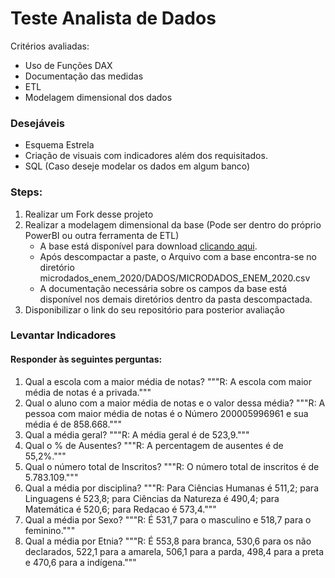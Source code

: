# Teste Analista de Dados
Critérios avaliadas:
- Uso de Funções DAX
- Documentação das medidas
- ETL
- Modelagem dimensional dos dados

### Desejáveis
- Esquema Estrela
- Criação de visuais com indicadores além dos requisitados.
- SQL (Caso deseje modelar os dados em algum banco)


### Steps:

1. Realizar um Fork desse projeto
2. Realizar a modelagem dimensional da base (Pode ser dentro do próprio PowerBI ou outra ferramenta de ETL)
    - A base está disponível para download [clicando aqui](https://download.inep.gov.br/microdados/microdados_enem_2020.zip).
    - Após descompactar a paste, o Arquivo com a base encontra-se no diretório microdados_enem_2020/DADOS/MICRODADOS_ENEM_2020.csv
    - A documentação necessária sobre os campos da base está disponível nos demais diretórios dentro da pasta descompactada.
4. Disponibilizar o link do seu repositório para posterior avaliação


### Levantar Indicadores
#### Responder às seguintes perguntas:
1. Qual a escola com a maior média de notas?
            """R: A escola com maior média de notas é a privada."""
2. Qual o aluno com a maior média de notas e o valor dessa média?
            """R: A pessoa com maior média de notas é o Número 200005996961 e sua média é de 858.668."""
3. Qual a média geral?
            """R: A média geral é de 523,9."""
4. Qual o % de Ausentes?
            """R: A percentagem de ausentes é de 55,2%."""
5. Qual o número total de Inscritos?
            """R: O número total de inscritos é de 5.783.109."""
6. Qual a média por disciplina?
            """R: Para Ciências Humanas é 511,2; para Linguagens é 523,8; para Ciências da Natureza é 490,4; para Matemática é 520,6; para Redacao é 573,4."""
7. Qual a média por Sexo?
            """R: É 531,7 para o masculino e 518,7 para o feminino."""
8. Qual a média por Etnia?
            """R: É 553,8 para branca, 530,6 para os não declarados, 522,1 para a amarela, 506,1 para a parda, 498,4 para a preta e 470,6 para a indígena."""
